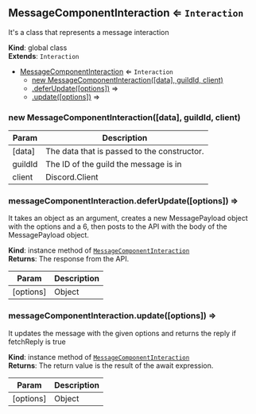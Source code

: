 <a name="MessageComponentInteraction"></a>

## MessageComponentInteraction ⇐ <code>Interaction</code>
It's a class that represents a message interaction

**Kind**: global class  
**Extends**: <code>Interaction</code>  

* [MessageComponentInteraction](#MessageComponentInteraction) ⇐ <code>Interaction</code>
    * [new MessageComponentInteraction([data], guildId, client)](#new_MessageComponentInteraction_new)
    * [.deferUpdate([options])](#MessageComponentInteraction+deferUpdate) ⇒
    * [.update([options])](#MessageComponentInteraction+update) ⇒

<a name="new_MessageComponentInteraction_new"></a>

### new MessageComponentInteraction([data], guildId, client)

| Param | Description |
| --- | --- |
| [data] | The data that is passed to the constructor. |
| guildId | The ID of the guild the message is in |
| client | Discord.Client |

<a name="MessageComponentInteraction+deferUpdate"></a>

### messageComponentInteraction.deferUpdate([options]) ⇒
It takes an object as an argument, creates a new MessagePayload object with the options and a 6,then posts to the API with the body of the MessagePayload object.

**Kind**: instance method of [<code>MessageComponentInteraction</code>](#MessageComponentInteraction)  
**Returns**: The response from the API.  

| Param | Description |
| --- | --- |
| [options] | Object |

<a name="MessageComponentInteraction+update"></a>

### messageComponentInteraction.update([options]) ⇒
It updates the message with the given options and returns the reply if fetchReply is true

**Kind**: instance method of [<code>MessageComponentInteraction</code>](#MessageComponentInteraction)  
**Returns**: The return value is the result of the await expression.  

| Param | Description |
| --- | --- |
| [options] | Object |

